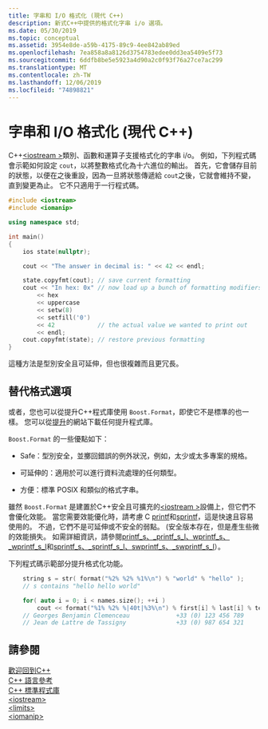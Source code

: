 ```yaml
---
title: 字串和 I/O 格式化 (現代 C++)
description: 新式C++中提供的格式化字串 i/o 選項。
ms.date: 05/30/2019
ms.topic: conceptual
ms.assetid: 3954e8de-a59b-4175-89c9-4ee842ab89ed
ms.openlocfilehash: 7ea858a8a8126d3754783edee0dd3ea5409e5f73
ms.sourcegitcommit: 6ddfb8be5e5923a4d90a2c0f93f76a27ce7ac299
ms.translationtype: MT
ms.contentlocale: zh-TW
ms.lasthandoff: 12/06/2019
ms.locfileid: "74898821"
---
```

# <a name="string-and-io-formatting-modern-c"></a>字串和 I/O 格式化 (現代 C++)

C++[\<iostream >](../standard-library/iostream.md)類別、函數和運算子支援格式化的字串 i/o。 例如，下列程式碼會示範如何設定 `cout`，以將整數格式化為十六進位的輸出。 首先，它會儲存目前的狀態，以便在之後重設，因為一旦將狀態傳遞給 `cout`之後，它就會維持不變，直到變更為止。 它不只適用于一行程式碼。

```cpp
#include <iostream>
#include <iomanip>

using namespace std;

int main()
{
    ios state(nullptr);

    cout << "The answer in decimal is: " << 42 << endl;

    state.copyfmt(cout); // save current formatting
    cout << "In hex: 0x" // now load up a bunch of formatting modifiers
        << hex
        << uppercase
        << setw(8)
        << setfill('0')
        << 42            // the actual value we wanted to print out
        << endl;
    cout.copyfmt(state); // restore previous formatting
}
```

這種方法是型別安全且可延伸，但也很複雜而且更冗長。

## <a name="alternative-format-options"></a>替代格式選項

或者，您也可以從提升C++程式庫使用 `Boost.Format`，即使它不是標準的也一樣。 您可以從[提升](https://www.boost.org/)的網站下載任何提升程式庫。

`Boost.Format` 的一些優點如下：

- Safe：型別安全，並擲回錯誤的例外狀況，例如，太少或太多專案的規格。

- 可延伸的：適用於可以進行資料流處理的任何類型。

- 方便：標準 POSIX 和類似的格式字串。

雖然 `Boost.Format` 是建置於C++安全且可擴充的[\<iostream >](../standard-library/iostream-programming.md)設備上，但它們不會優化效能。 當您需要效能優化時，請考慮 C [printf](../c-runtime-library/reference/printf-printf-l-wprintf-wprintf-l.md)和[sprintf](../c-runtime-library/reference/sprintf-sprintf-l-swprintf-swprintf-l-swprintf-l.md)，這是快速且容易使用的。 不過，它們不是可延伸或不安全的弱點。 (安全版本存在，但是產生些微的效能損失。 如需詳細資訊，請參閱[printf_s、_printf_s_l、wprintf_s、_wprintf_s_l](../c-runtime-library/reference/printf-s-printf-s-l-wprintf-s-wprintf-s-l.md)和[sprintf_s、_sprintf_s_l、swprintf_s、_swprintf_s_l](../c-runtime-library/reference/sprintf-s-sprintf-s-l-swprintf-s-swprintf-s-l.md)）。

下列程式碼示範部分提升格式化功能。

```cpp
    string s = str( format("%2% %2% %1%\n") % "world" % "hello" );
    // s contains "hello hello world"

    for( auto i = 0; i < names.size(); ++i )
        cout << format("%1% %2% %|40t|%3%\n") % first[i] % last[i] % tel[i];
    // Georges Benjamin Clemenceau             +33 (0) 123 456 789
    // Jean de Lattre de Tassigny              +33 (0) 987 654 321
```

## <a name="see-also"></a>請參閱

[歡迎回到C++](../cpp/welcome-back-to-cpp-modern-cpp.md)<br/>
[C++ 語言參考](../cpp/cpp-language-reference.md)<br/>
[C++ 標準程式庫](../standard-library/cpp-standard-library-reference.md)<br/>
[\<iostream>](../standard-library/iostream.md)<br/>
[\<limits>](../standard-library/limits.md)<br/>
[\<iomanip>](../standard-library/iomanip.md)
